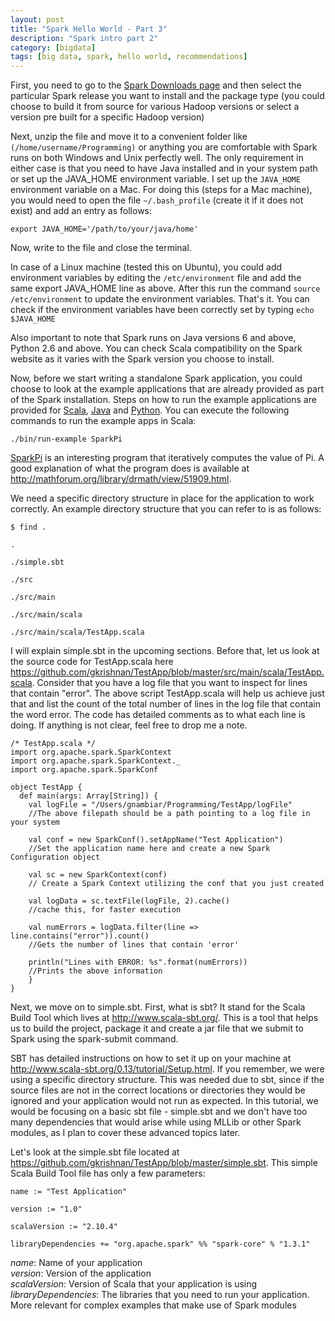 ```yaml
---
layout: post
title: "Spark Hello World - Part 3"
description: "Spark intro part 2"
category: [bigdata]
tags: [big data, spark, hello world, recommendations]
---
```



First, you need to go to the [Spark Downloads page](http://spark.apache.org/downloads.html) and then select the particular Spark release you want to install and the package type (you could choose to build it from source for various Hadoop versions or select a version pre built for a specific Hadoop version)


Next, unzip the file and move it to a convenient folder like `(/home/username/Programming)` or anything you are comfortable with
Spark runs on both Windows and Unix perfectly well. The only requirement in either case is that you need to have Java installed and in your system path or set up the JAVA_HOME environment variable. I set up the `JAVA_HOME` environment variable on a Mac. For doing this (steps for a Mac machine), you would need to open the file `~/.bash_profile` (create it if it does not exist) and add an entry as follows:


`export JAVA_HOME='/path/to/your/java/home'`


Now, write to the file and close the terminal.


In case of a Linux machine (tested this on Ubuntu), you could add environment variables by editing the `/etc/environment` file and add the same export JAVA_HOME line as above. After this run the command `source /etc/environment` to update the environment variables. That's it. You can check if the environment variables have been correctly set by typing `echo $JAVA_HOME`


Also important to note that Spark runs on Java versions 6 and above, Python 2.6 and above. You can check Scala compatibility on the Spark website as it varies with the Spark version you choose to install.


Now, before we start writing a standalone Spark application, you could choose to look at the example applications that are already provided as part of the Spark installation. Steps on how to run the example applications are provided for [Scala](https://github.com/apache/spark/tree/master/examples/src/main/scala/org/apache/spark/examples), [Java](https://github.com/apache/spark/tree/master/examples/src/main/java/org/apache/spark/examples) and [Python](https://github.com/apache/spark/tree/master/examples/src/main/python). You can execute the following commands to run the example apps in Scala:


`./bin/run-example SparkPi`


[SparkPi](https://github.com/apache/spark/blob/master/examples/src/main/scala/org/apache/spark/examples/SparkPi.scala) is an interesting program that iteratively computes the value of Pi. A good explanation of what the program does is available at <http://mathforum.org/library/drmath/view/51909.html>. 

We need a specific directory structure in place for the application to work correctly. An example directory structure that you can refer to is as follows:

`$ find .`

`.`

`./simple.sbt`

`./src`

`./src/main`

`./src/main/scala`

`./src/main/scala/TestApp.scala`

I will explain simple.sbt in the upcoming sections. Before that, let us look at the source code for TestApp.scala here <https://github.com/gkrishnan/TestApp/blob/master/src/main/scala/TestApp.scala>. Consider that you have a log file that you want to inspect for lines that contain "error". The above script TestApp.scala will help us achieve just that and list the count of the total number of lines in the log file that contain the word error. The code has detailed comments as to what each line is doing. If anything is not clear, feel free to drop me a note.

	/* TestApp.scala */
	import org.apache.spark.SparkContext
	import org.apache.spark.SparkContext._
	import org.apache.spark.SparkConf
	
	object TestApp {
	  def main(args: Array[String]) {
	    val logFile = "/Users/gnambiar/Programming/TestApp/logFile" 
	    //The above filepath should be a path pointing to a log file in your system
            
	    val conf = new SparkConf().setAppName("Test Application")  
	    //Set the application name here and create a new Spark Configuration object
	    
	    val sc = new SparkContext(conf) 
	    // Create a Spark Context utilizing the conf that you just created
	    
	    val logData = sc.textFile(logFile, 2).cache() 
	    //cache this, for faster execution
	    
	    val numErrors = logData.filter(line => line.contains("error")).count()
	    //Gets the number of lines that contain 'error'
	    
	    println("Lines with ERROR: %s".format(numErrors))
	    //Prints the above information
	    }
	}


Next, we move on to simple.sbt. First, what is sbt? It stand for the Scala Build Tool which lives at <http://www.scala-sbt.org/>. This is a tool that helps us to build the project, package it and create a jar file that we submit to Spark using the spark-submit command. 

SBT has detailed instructions on how to set it up on your machine at <http://www.scala-sbt.org/0.13/tutorial/Setup.html>. If you remember, we were using a specific directory structure. This was needed due to sbt, since if the source files are not in the correct locations or directories they would be ignored and your application would not run as expected. In this tutorial, we would be focusing on a basic sbt file - simple.sbt and we don't have too many dependencies that would arise while using MLLib or other Spark modules, as I plan to cover these advanced topics later.

Let's look at the simple.sbt file located at <https://github.com/gkrishnan/TestApp/blob/master/simple.sbt>. This simple Scala Build Tool file has only a few parameters:


    name := "Test Application"
    
    version := "1.0"
    
    scalaVersion := "2.10.4"
    
    libraryDependencies += "org.apache.spark" %% "spark-core" % "1.3.1"




*name*: Name of your application<br/>
*version*: Version of the application<br/>
*scalaVersion*: Version of Scala that your application is using<br/>
*libraryDependencies*: The libraries that you need to run your application. More relevant for complex examples that make use of Spark modules<br/>
